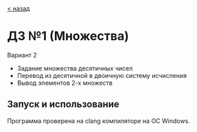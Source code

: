 [< назад](https://github.com/Starovoytov01/why_are_we_here-)
# ДЗ №1 (Множества)
Вариант 2
- Задание множества десятичных чисел
- Перевод из десятичной в двоичную систему исчисления
- Вывод элементов 2-х множеств

Запуск и использование
---
Программа проверена на clang компиляторе на ОС Windows.
